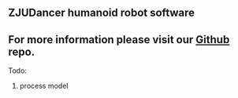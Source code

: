 ZJUDancer humanoid robot software
---

For more information please visit our [Github](https://github.com/ZJUDancer/humanoid) repo.
---


Todo:
  1. process model
